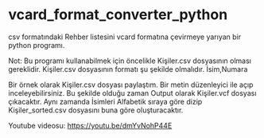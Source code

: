 # vcard_format_converter_python
csv formatındaki Rehber listesini vcard formatına çevirmeye yarıyan bir python programı.


Not:
Bu programı kullanabilmek için öncelikle Kişiler.csv dosyasının olması gereklidir.
Kişiler.csv dosyasının formatı şu şekilde olmalıdır.
İsim,Numara

Bir örnek olarak Kişiler.csv dosyası paylaştım. Bir metin düzenleyici ile açıp inceleyebilirsiniz.
Bu şekilde olduğu zaman Output olarak Kişiler.vcf dosyası çıkacaktır.
Aynı zamanda İsimleri Alfabetik sıraya göre dizip Kişiler_sorted.csv dosyasını buna göre oluşturacaktır.

Youtube videosu:
https://youtu.be/dmYvNohP44E
